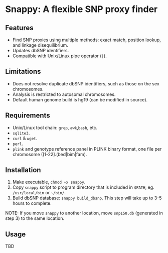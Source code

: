 # Snappy: A flexible SNP proxy finder

## Features

* Find SNP proxies using multiple methods: exact match, position lookup, and linkage disequilibrium.
* Updates dbSNP identifiers.
* Compatible with Unix/Linux pipe operator (`|`).

## Limitations

* Does not resolve duplicate dbSNP identifiers, such as those on the sex chromosomes.
* Analysis is restricted to autosomal chromosomes.
* Default human genome build is hg19 (can be modified in source).

## Requirements

* Unix/Linux tool chain: `grep`, `awk`,`bash`, etc.
* `sqlite3`.
* `curl` & `wget`.
* `perl`.
* `plink` and genotype reference panel in PLINK binary format, one file per chromosome ([1-22].(bed|bim|fam).

## Installation

1. Make executable, `chmod +x snappy`.
2. Copy `snappy` script to program directory that is included in `$PATH`, eg. `/usr/local/bin` or `~/bin/`.
3. Build dbSNP database: `snappy build_dbsnp`. This step will take up to 3-5 hours to complete.

NOTE: If you move `snappy` to another location, move `snp150.db` (generated in step 3) to the same location.

## Usage

TBD